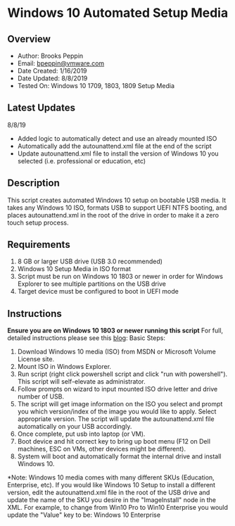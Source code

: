 # Windows 10 Automated Setup Media

## Overview

* Author: Brooks Peppin
* Email: bpeppin@vmware.com
* Date Created: 1/16/2019
* Date Updated: 8/8/2019
* Tested On: Windows 10 1709, 1803, 1809 Setup Media

## Latest Updates
8/8/19
* Added logic to automatically detect and use an already mounted ISO
* Automatically add the autounattend.xml file at the end of the script
* Update autounattend.xml file to install the version of Windows 10 you selected (i.e. professional or education, etc)

## Description
This script creates automated Windows 10 setup on bootable USB media. It takes any Windows 10 ISO, formats USB to support UEFI NTFS booting, and places autounattend.xml in the root of the drive in order to make it a zero touch setup process.

## Requirements
1. 8 GB or larger USB drive (USB 3.0 recommended)
2. Windows 10 Setup Media in ISO format
3. Script must be run on Windows 10 1803 or newer in order for Windows Explorer to see multiple partitions on the USB drive
4. Target device must be configured to boot in UEFI mode

## Instructions

**Ensure you are on Windows 10 1803 or newer running this script**
 For full, detailed instructions please see this [blog](https://brookspeppin.com/2019/01/12/create-a-zero-touch-windows-10-setup-usb-key/):
Basic Steps: 
1. Download Windows 10 media (ISO) from MSDN or Microsoft Volume License site.
2. Mount ISO in Windows Explorer.
3. Run script (right click powershell script and click "run with powershell"). This script will self-elevate as administrator.
4. Follow prompts on wizard to input mounted ISO drive letter and drive number of USB.
5. The script will get image information on the ISO you select and prompt you which version/index of the image you would like to apply. Select appropriate version. The script will update the autounattend.xml file automatically on your USB accordingly. 
5. Once complete, put usb into laptop (or VM).
6. Boot device and hit correct key to bring up boot menu (F12 on Dell machines, ESC on VMs, other devices might be different).
7. System will boot and automatically format the internal drive and install Windows 10.

*Note: Windows 10 media comes with many different SKUs (Education, Enterprise, etc). If you would like Windows 10 Setup to install a different version, edit the autounattend.xml file in the root of the USB drive and update the name of the SKU you desire in the "ImageInstall" node in the XML. For example, to change from Win10 Pro to Win10 Enterprise you would update the "Value" key to be: <Value>Windows 10 Enterprise</Value>

